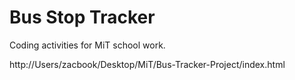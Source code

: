 # Bus Stop Tracker 

Coding activities for MiT school work.



http://Users/zacbook/Desktop/MiT/Bus-Tracker-Project/index.html
